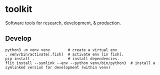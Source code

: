 # toolkit
Software tools for research, development, & production.

## Develop
``` shell
python3 -m venv venv        # create a virtual env.
. venv/bin/activate[.fish]  # activate env [in fish].
pip install .               # install dependencies.
flit install --symlink --env --python venv/bin/python3  # install a symlinked version for development (within venv)
```
